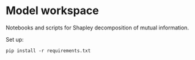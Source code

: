 # Model workspace

Notebooks and scripts for Shapley decomposition of mutual information.

Set up:

```
pip install -r requirements.txt
```


